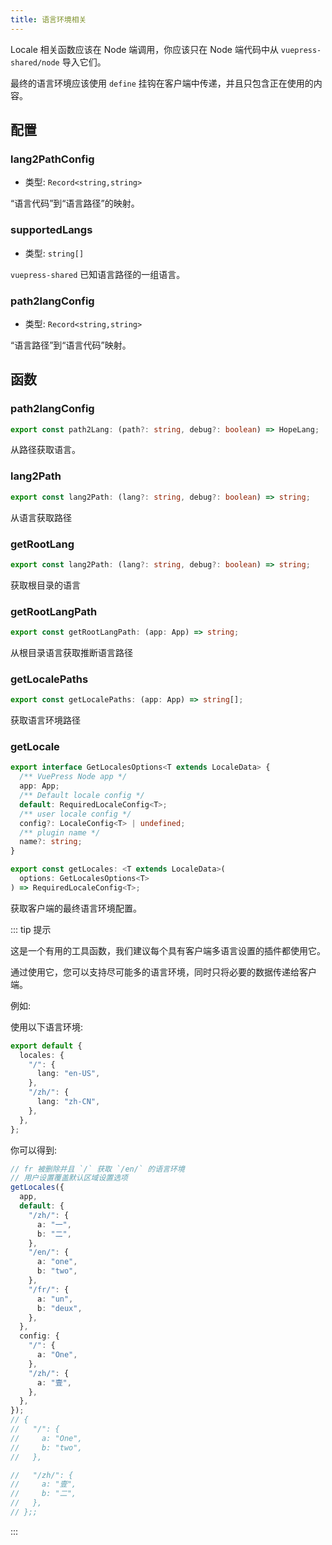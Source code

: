 ```yaml
---
title: 语言环境相关
---
```


Locale 相关函数应该在 Node 端调用，你应该只在 Node 端代码中从 `vuepress-shared/node` 导入它们。

最终的语言环境应该使用 `define` 挂钩在客户端中传递，并且只包含正在使用的内容。

## 配置

### lang2PathConfig

- 类型: `Record<string,string>`

“语言代码”到“语言路径”的映射。

### supportedLangs

- 类型: `string[]`

`vuepress-shared` 已知语言路径的一组语言。

### path2langConfig

- 类型: `Record<string,string>`

“语言路径”到“语言代码”映射。

## 函数

### path2langConfig

```ts
export const path2Lang: (path?: string, debug?: boolean) => HopeLang;
```

从路径获取语言。

### lang2Path

```ts
export const lang2Path: (lang?: string, debug?: boolean) => string;
```

从语言获取路径

### getRootLang

```ts
export const lang2Path: (lang?: string, debug?: boolean) => string;
```

获取根目录的语言

### getRootLangPath

```ts
export const getRootLangPath: (app: App) => string;
```

从根目录语言获取推断语言路径

### getLocalePaths

```ts
export const getLocalePaths: (app: App) => string[];
```

获取语言环境路径

### getLocale

```ts
export interface GetLocalesOptions<T extends LocaleData> {
  /** VuePress Node app */
  app: App;
  /** Default locale config */
  default: RequiredLocaleConfig<T>;
  /** user locale config */
  config?: LocaleConfig<T> | undefined;
  /** plugin name */
  name?: string;
}

export const getLocales: <T extends LocaleData>(
  options: GetLocalesOptions<T>
) => RequiredLocaleConfig<T>;
```

获取客户端的最终语言环境配置。

::: tip 提示

这是一个有用的工具函数，我们建议每个具有客户端多语言设置的插件都使用它。

通过使用它，您可以支持尽可能多的语言环境，同时只将必要的数据传递给客户端。

例如:

使用以下语言环境:

```ts
export default {
  locales: {
    "/": {
      lang: "en-US",
    },
    "/zh/": {
      lang: "zh-CN",
    },
  },
};
```

你可以得到:

```ts
// fr 被删除并且 `/` 获取 `/en/` 的语言环境
// 用户设置覆盖默认区域设置选项
getLocales({
  app,
  default: {
    "/zh/": {
      a: "一",
      b: "二",
    },
    "/en/": {
      a: "one",
      b: "two",
    },
    "/fr/": {
      a: "un",
      b: "deux",
    },
  },
  config: {
    "/": {
      a: "One",
    },
    "/zh/": {
      a: "壹",
    },
  },
});
// {
//   "/": {
//     a: "One",
//     b: "two",
//   },

//   "/zh/": {
//     a: "壹",
//     b: "二",
//   },
// };;
```

:::
